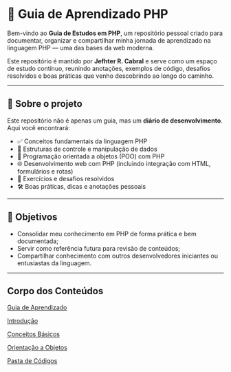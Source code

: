 # 🐘 Guia de Aprendizado PHP

Bem-vindo ao **Guia de Estudos em PHP**, um repositório pessoal criado para documentar, organizar e compartilhar minha jornada de aprendizado na linguagem PHP — uma das bases da web moderna.

Este repositório é mantido por **Jefhter R. Cabral** e serve como um espaço de estudo contínuo, reunindo anotações, exemplos de código, desafios resolvidos e boas práticas que venho descobrindo ao longo do caminho.

---

## 📘 Sobre o projeto

Este repositório não é apenas um guia, mas um **diário de desenvolvimento**. Aqui você encontrará:

- ✅ Conceitos fundamentais da linguagem PHP
- 🔁 Estruturas de controle e manipulação de dados
- 🧩 Programação orientada a objetos (POO) com PHP
- 🌐 Desenvolvimento web com PHP (incluindo integração com HTML, formulários e rotas)
- 🧪 Exercícios e desafios resolvidos
- 🛠️ Boas práticas, dicas e anotações pessoais

---

## 🎯 Objetivos

- Consolidar meu conhecimento em PHP de forma prática e bem documentada;
- Servir como referência futura para revisão de conteúdos;
- Compartilhar conhecimento com outros desenvolvedores iniciantes ou entusiastas da linguagem.

---

## Corpo dos Conteúdos

[Guia de Aprendizado](https://github.com/Jefhter/php-learning/content/Roadmap-PHP.md)

[Introdução](https://github.com/Jefhter/php-learning/content/Intro.md)

[Conceitos Básicos](https://github.com/Jefhter/php-learning/content/Conceitos-Base.md)

[Orientação a Objetos](https://github.com/Jefhter/php-learning/content/OOP.md)

[Pasta de Códigos](https://github.com/Jefhter/php-learning/scripts/)